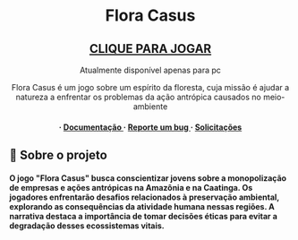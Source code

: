 <div align='center'>

<h1>Flora Casus</h1>
<h2> <a href="https://starlitvienna.com"> CLIQUE PARA JOGAR </a></h2>
<p>Atualmente disponível apenas para pc</p>

<p>Flora Casus é um jogo sobre um espírito da floresta, cuja missão é ajudar a natureza a enfrentar os problemas da ação antrópica causados no meio-ambiente</p>

<h4> <span> · </span> <a href="https://github.com/StarlitVienna/Flora-Casus/blob/master/README.md"> Documentação </a> <span> · </span> <a href="https://github.com/StarlitVienna/Flora-Casus/issues"> Reporte um bug </a> <span> · </span> <a href="https://github.com/StarlitVienna/Flora-Casus/issues"> Solicitações </a> </h4>


</div>

## :star2: Sobre o projeto
<h4> <span> O jogo "Flora Casus" busca conscientizar jovens sobre a monopolização de empresas e ações antrópicas na Amazônia e na Caatinga. Os jogadores enfrentarão desafios relacionados à preservação ambiental, explorando as consequências da atividade humana nessas regiões. A narrativa destaca a importância de tomar decisões éticas para evitar a degradação desses ecossistemas vitais. </span> </h4>
